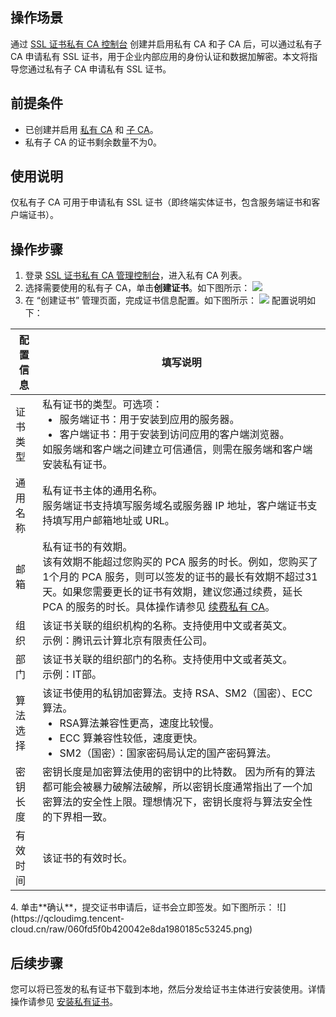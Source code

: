 ## 操作场景
通过 [SSL 证书私有 CA 控制台](https://console.cloud.tencent.com/private-ca) 创建并启用私有 CA 和子 CA 后，可以通过私有子 CA 申请私有 SSL 证书，用于企业内部应用的身份认证和数据加解密。本文将指导您通过私有子 CA 申请私有 SSL 证书。

## 前提条件
- 已创建并启用 [私有 CA](https://cloud.tencent.com/document/product/400/72329) 和 [子 CA](https://cloud.tencent.com/document/product/400/72330)。
- 私有子 CA 的证书剩余数量不为0。

## 使用说明
仅私有子 CA 可用于申请私有 SSL 证书（即终端实体证书，包含服务端证书和客户端证书）。

## 操作步骤
1. 登录 [SSL 证书私有 CA 管理控制台](https://console.cloud.tencent.com/private-ca)，进入私有 CA 列表。
2. 选择需要使用的私有子 CA，单击**创建证书**。如下图所示：
![](https://qcloudimg.tencent-cloud.cn/raw/3a494ddf635b1ffdd2a75c5cefe320f5.png)
3. 在 “创建证书” 管理页面，完成证书信息配置。如下图所示：
![](https://qcloudimg.tencent-cloud.cn/raw/f5a182beb1c033efd11383aba851f148.png)
配置说明如下：
<table>
<thead>
  <tr>
    <th>配置信息</th>
    <th>填写说明</th>
  </tr>
</thead>
<tbody>
  <tr>
    <td>证书类型</td>
    <td>私有证书的类型。可选项：<ul style="margin:0"><li>服务端证书：用于安装到应用的服务器。</li><li>客户端证书：用于安装到访问应用的客户端浏览器。</li></ul>如服务端和客户端之间建立可信通信，则需在服务端和客户端安装私有证书。</td>
  </tr>
  <tr>
    <td>通用名称</td>
    <td>私有证书主体的通用名称。<br>服务端证书支持填写服务域名或服务器 IP 地址，客户端证书支持填写用户邮箱地址或 URL。</td>
  </tr>
  <tr>
    <td>邮箱</td>
    <td>私有证书的有效期。<br>该有效期不能超过您购买的 PCA 服务的时长。例如，您购买了1个月的 PCA 服务，则可以签发的证书的最长有效期不超过31天。如果您需要更长的证书有效期，建议您通过续费，延长 PCA 的服务的时长。具体操作请参见 <a href="https://cloud.tencent.com/document/product/400/72332">续费私有 CA</a>。</td>
  </tr>
  <tr>
    <td>组织</td>
    <td>该证书关联的组织机构的名称。支持使用中文或者英文。<br>示例：腾讯云计算北京有限责任公司。</td>
  </tr>
  <tr>
    <td>部门</td>
    <td>该证书关联的组织部门的名称。支持使用中文或者英文。<br>示例：IT部。</td>
  </tr>
  <tr>
    <td>算法选择</td>
    <td>该证书使用的私钥加密算法。支持 RSA、SM2（国密）、ECC 算法。<ul style="margin:0"><li>RSA算法兼容性更高，速度比较慢。</li><li>ECC 算兼容性较低，速度更快。</li><li>SM2（国密）：国家密码局认定的国产密码算法。</li></ul></td>
  </tr>
  <tr>
    <td>密钥长度</td>
    <td>密钥长度是加密算法使用的密钥中的比特数。 因为所有的算法都可能会被暴力破解法破解，所以密钥长度通常指出了一个加密算法的安全性上限。理想情况下，密钥长度将与算法安全性的下界相一致。</td>
  </tr>
  <tr>
    <td>有效时间</td>
    <td>该证书的有效时长。</td>
  </tr>
</tbody>
</table>
4. 单击**确认**，提交证书申请后，证书会立即签发。如下图所示：
![](https://qcloudimg.tencent-cloud.cn/raw/060fd5f0b420042e8da1980185c53245.png)

## 后续步骤
您可以将已签发的私有证书下载到本地，然后分发给证书主体进行安装使用。详情操作请参见 [安装私有证书]()。

